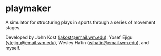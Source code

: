 # playmaker

A simulator for structuring plays in sports through a series of movement stages.

Developed by John Kost (jakost@email.wm.edu), Yosef Ejigu (ytejigu@email.wm.edu), Wesley Hatin (wjhatin@email.wm.edu), and myself.
